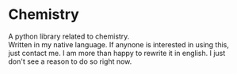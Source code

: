 # Chemistry
A python library related to chemistry.  
Written in my native language. If anynone is interested in using this,  
just contact me. I am more than happy to rewrite it in english. I just  
don't see a reason to do so right now.
